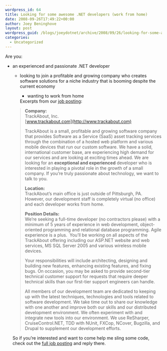 ```yaml
---
wordpress_id: 64
title: Looking for some awesome .NET developers (work from home)
date: 2008-09-26T17:49:22+00:00
author: Joey Beninghove
layout: post
wordpress_guid: /blogs/joeydotnet/archive/2008/09/26/looking-for-some-awesome-net-developers-work-from-home.aspx
categories:
  - Uncategorized
---
```

Are you:

  * an experienced and passionate .NET developer 
      * looking to join a profitable and growing company who creates software solutions for a niche industry that is booming despite the current economy 
          * wanting to work from home </ul> 
        Excerpts from our <a href="http://www.careerbuilder.com/JobSeeker/Jobs/JobDetails.aspx?job_did=J8H26J65BJ33RS3SZF6&cbRecursionCnt=1&cbsid=28f33a8393f5495e8119cca9609c29cd-275741196-wf-6" target="_blank">job posting</a>:
        
        > **Company:**   
        > TrackAbout, Inc.   
        > [www.trackabout.com](http://www.trackabout.com)
        > 
        > TrackAbout is a small, profitable and growing software company that provides Software as a Service (SaaS) asset tracking services through the combination of a hosted web platform and various mobile devices that run our custom software. We have a solid, international customer base, are experiencing high demand for our services and are looking at exciting times ahead. We are looking for an **exceptional and experienced** developer who is interested in playing a pivotal role in the growth of a small company. If you’re truly passionate about technology, we want to talk to you.
        > 
        > **Location:**   
        > TrackAbout&#8217;s main office is just outside of Pittsburgh, PA.&nbsp; However, our development staff is completely virtual (no office) and each developer works from home.
        > 
        > **Position Details:**   
        > We&#8217;re seeking a full-time developer (no contractors please) with a minimum of 5 years of experience in web development, object-oriented programming and relational database programming. Agile experience is a plus.&nbsp; You&#8217;ll be working on all aspects of the TrackAbout offering including our ASP.NET website and web services, MS SQL Server 2005 and various wireless mobile devices.
        > 
        > Your responsibilities will include architecting, designing and building new features, enhancing existing features, and fixing bugs. On occasion, you may be asked to provide second-tier technical customer support for requests that require deeper technical skills than our first-tier support engineers can handle.
        > 
        > All members of our development team are dedicated to keeping up with the latest techniques, technologies and tools related to software development. We take time out to share our knowledge with one another and improve both our skills and our distributed development environment. We often experiment with and integrate new tools into our environment. We use ReSharper, CruiseControl.NET, TDD with NUnit, FXCop, NCover, Bugzilla, and Drupal to supplement our development efforts.
        
        So if you&#8217;re interested and want to come help me sling some code, check out the <a href="http://www.careerbuilder.com/JobSeeker/Jobs/JobDetails.aspx?job_did=J8H26J65BJ33RS3SZF6&cbRecursionCnt=1&cbsid=28f33a8393f5495e8119cca9609c29cd-275741196-wf-6" target="_blank">full job posting</a> and reply there.
